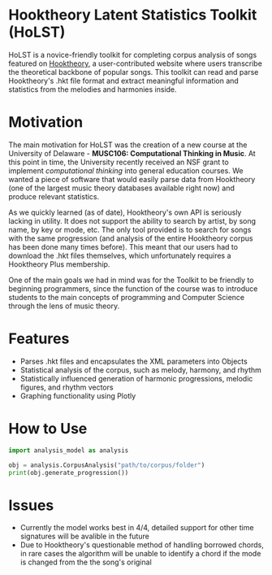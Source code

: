 # Hooktheory Latent Statistics Toolkit (HoLST)
HoLST is a novice-friendly toolkit for completing corpus analysis of songs featured on [Hooktheory](https://www.hooktheory.com/site), a user-contributed website where users transcribe the theoretical backbone of popular songs. This toolkit can read and parse Hooktheory's .hkt file format and extract meaningful information and statistics from the melodies and harmonies inside.

# Motivation
The main motivation for HoLST was the creation of a new course at the University of Delaware - **MUSC106: Computational Thinking in Music**. At this point in time, the University recently received an NSF grant to implement *computational thinking* into general education courses. We wanted a piece of software that would easily parse data from Hooktheory (one of the largest music theory databases available right now) and produce relevant statistics.

As we quickly learned (as of date), Hooktheory's own API is seriously lacking in utility. It does not support the ability to search by artist, by song name, by key or mode, etc. The only tool provided is to search for songs with the same progression (and analysis of the entire Hooktheory corpus has been done many times before). This meant that our users had to download the .hkt files themselves, which unfortunately requires a Hooktheory Plus membership.

One of the main goals we had in mind was for the Toolkit to be friendly to beginning programmers, since the function of the course was to introduce students to the main concepts of programming and Computer Science through the lens of music theory.

# Features
* Parses .hkt files and encapsulates the XML parameters into Objects
* Statistical analysis of the corpus, such as melody, harmony, and rhythm
* Statistically influenced generation of harmonic progressions, melodic figures, and rhythm vectors
* Graphing functionality using Plotly

# How to Use
```python
import analysis_model as analysis

obj = analysis.CorpusAnalysis("path/to/corpus/folder")
print(obj.generate_progression())
```
# Issues
* Currently the model works best in 4/4, detailed support for other time signatures will be avalible in the future
* Due to Hooktheory's questionable method of handling borrowed chords, in rare cases the algorithm will be unable to identify a chord if the mode is changed from the the song's original
